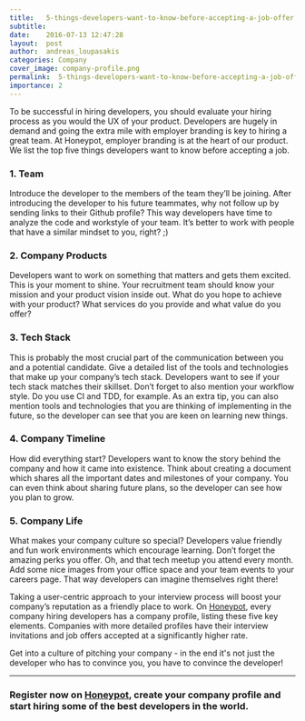 ```yaml
---
title:   5-things-developers-want-to-know-before-accepting-a-job-offer
subtitle:
date:    2016-07-13 12:47:28
layout:  post
author:  andreas_loupasakis
categories: Company
cover_image: company-profile.png
permalink:  5-things-developers-want-to-know-before-accepting-a-job-offer/
importance: 2
---
```


To be successful in hiring developers, you should evaluate your hiring process as you would the UX of your product. Developers are hugely in demand and going the extra mile with employer branding is key to hiring a great team. At Honeypot, employer branding is at the heart of our product. We list the top five things developers want to know before accepting a job. 

<!--more--> 


### 1. Team

Introduce the developer to the members of the team they’ll be joining. After introducing the developer to his future teammates, why not follow up by sending links to their Github profile? This way developers have time to analyze the code and workstyle of your team. It’s better to work with people that have a similar mindset to you, right? ;)

### 2. Company Products

Developers want to work on something that matters and gets them excited. This is your moment to shine. Your recruitment team should know your mission and your product vision inside out. What do you hope to achieve with your product? What services do you provide and what value do you offer? 


### 3. Tech Stack

This is probably the most crucial part of the communication between you and a potential candidate. Give a detailed list of the tools and technologies that make up your company’s tech stack. Developers want to see if your tech stack matches their skillset. Don’t forget to also mention your workflow style. Do you use CI and TDD, for example. As an extra tip, you can also mention tools and technologies that you are thinking of implementing in the future, so the developer can see that you are keen on learning new things. 


### 4. Company Timeline 

How did everything start? Developers want to know the story behind the company and how it came into existence. Think about creating a document which shares all the important dates and milestones of your company. You can even think about sharing future plans, so the developer can see how you plan to grow.


### 5. Company Life

What makes your company culture so special? Developers value  friendly and fun work environments which encourage learning. Don’t forget the amazing perks you offer. Oh, and that tech meetup you attend every month. Add some nice images from your office space and your team events to your careers page. That way developers can imagine  themselves right there!


Taking a user-centric approach to your interview process will boost your company’s reputation as a friendly place to work. On [Honeypot][1], every company hiring developers has a company profile, listing these five key elements. Companies with more detailed profiles have their interview invitations and job offers accepted at a significantly higher rate. 

Get into a culture of pitching your company - in the end it's not just the developer who has to convince you, you have to convince the developer!


* * * 


### Register now on [Honeypot][2], create your company profile and start hiring some of the best developers in the world.

[1]: https://www.honeypot.io/pages/for_employers
[2]: https://www.honeypot.io/invite_requests/new
